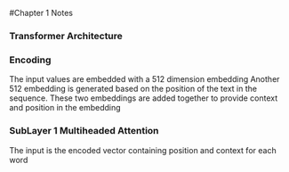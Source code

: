 #Chapter 1 Notes

### Transformer Architecture

### Encoding
The input values are embedded with a 512 dimension embedding
Another 512 embedding is generated based on the position of the text in the sequence.
These two embeddings are added together to provide context and position in the embedding 

### SubLayer 1 Multiheaded Attention
The input is the encoded vector containing position and context for each word

